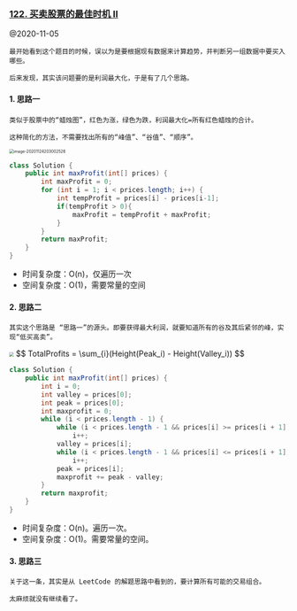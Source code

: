### [122. 买卖股票的最佳时机 II](https://leetcode-cn.com/problems/best-time-to-buy-and-sell-stock-ii/)

@2020-11-05

	最开始看到这个题目的时候，误以为是要根据现有数据来计算趋势，并判断另一组数据中要买入哪些。
	
	后来发现，其实该问题要的是利润最大化，于是有了几个思路。

#### 1. 思路一

	类似于股票中的“蜡烛图”，红色为涨，绿色为跌，利润最大化=所有红色蜡烛的合计。
	
	这种简化的方法，不需要找出所有的“峰值”、“谷值”、“顺序”。

<img src="https://shine365-markdown-pic.oss-ap-southeast-1.aliyuncs.com/img/image-20201124203002526.png" alt="image-20201124203002526" style="zoom:50%;" />

```java
class Solution {
    public int maxProfit(int[] prices) {
        int maxProfit = 0;
        for (int i = 1; i < prices.length; i++) {
            int tempProfit = prices[i] - prices[i-1];
            if(tempProfit > 0){
                maxProfit = tempProfit + maxProfit;
            }
        }
        return maxProfit;
    }
}
```

* 时间复杂度：O(n)，仅遍历一次
* 空间复杂度：O(1)，需要常量的空间

#### 2. 思路二

	其实这个思路是 “思路一”的源头。即要获得最大利润，就要知道所有的谷及其后紧邻的峰，实现“低买高卖”。

<img src="https://shine365-markdown-pic.oss-ap-southeast-1.aliyuncs.com/img/image-20201105220430899.png" style="zoom:50%;"/>
$$
TotalProfits = \sum_{i}(Height(Peak_i) - Height(Valley_i))
$$

```java
class Solution {
    public int maxProfit(int[] prices) {
        int i = 0;
        int valley = prices[0];
        int peak = prices[0];
        int maxprofit = 0;
        while (i < prices.length - 1) {
            while (i < prices.length - 1 && prices[i] >= prices[i + 1])
                i++;
            valley = prices[i];
            while (i < prices.length - 1 && prices[i] <= prices[i + 1])
                i++;
            peak = prices[i];
            maxprofit += peak - valley;
        }
        return maxprofit;
    }
}
```

* 时间复杂度：O(n)。遍历一次。
* 空间复杂度：O(1)。需要常量的空间。

#### 3. 思路三

	关于这一条，其实是从 LeetCode 的解题思路中看到的，要计算所有可能的交易组合。
	
	太麻烦就没有继续看了。